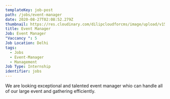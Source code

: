 ```yaml
---
templateKey: job-post
path: /jobs/event-manager
date: 2020-08-27T02:08:52.279Z
thumbnail: https://res.cloudinary.com/dilipcloudforcms/image/upload/v1598494231/nodemon_qvilfa.png
title: Event Manager
Job: Event Manager
"Vaccancy ": 5
Job Location: Delhi
tags:
  - Jobs
  - Event-Manager
  - Management
Job Type: Internship
identifier: jobs
---
```

We are looking exceptional and talented event manager whio can handle all of our large event and gathering efficiently.
